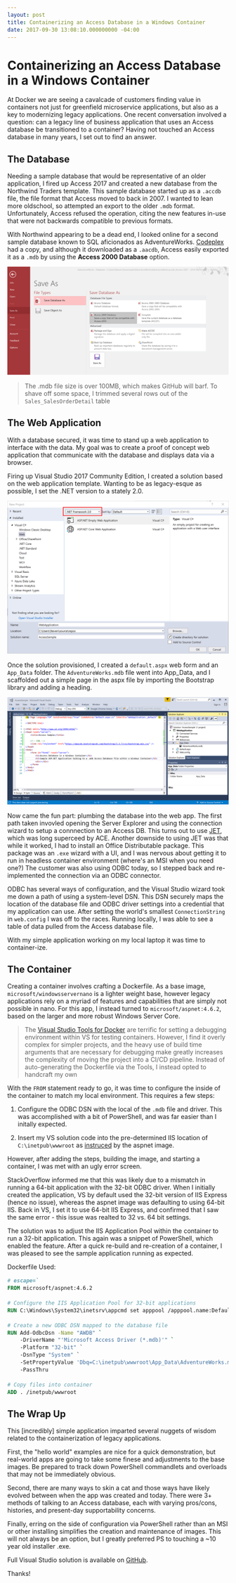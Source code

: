 ```yaml
---
layout: post
title: Containerizing an Access Database in a Windows Container
date: 2017-09-30 13:08:10.000000000 -04:00
---
```


# Containerizing an Access Database in a Windows Container

At Docker we are seeing a cavalcade of customers finding value in containers not just for greenfield microservice applications, but also as a key to modernizing legacy applications. One recent conversation involved a question: can a legacy line of business application that uses an Access database be transitioned to a container? Having not touched an Access database in many years, I set out to find an answer. 

## The Database

Needing a sample database that would be representative of an older application, I fired up Access 2017 and created a new database from the Northwind Traders template. This sample database started up as a `.accdb` file, the file format that Access moved to back in 2007. I wanted to lean more oldschool, so attempted an export to the older `.mdb` format. Unfortunately, Access refused the operation, citing the new features in-use that were not backwards compatible to previous formats.

With Northwind appearing to be a dead end, I looked online for a second sample database known to SQL aficionados as AdventureWorks. [Codeplex](https://adventureworksaccess.codeplex.com/) had a copy, and although it downloaded as a `.aacdb`, Access easily exported it as a `.mdb` by using the **Access 2000 Database** option.

![image](/content/images/2017/09/image001.png)

> The .mdb file size is over 100MB, which makes GitHub will barf. To shave off some space, I trimmed several rows out of the `Sales_SalesOrderDetail` table

## The Web Application

With a database secured, it was time to stand up a web application to interface with the data. My goal was to create a proof of concept web application that communicate with the database and displays data via a browser. 

Firing up Visual Studio 2017 Community Edition, I created a solution based on the web application template. Wanting to be as legacy-esque as possible, I set the .NET version to a stately 2.0.

![image](/content/images/2017/09/image002.png)

Once the solution provisioned, I created a `default.aspx` web form and an `App_Data` folder. The `AdventureWorks.mdb` file went into App_Data, and I scaffolded out a simple page in the aspx file by importing the Bootstrap library and adding a heading. 

![image](/content/images/2017/09/image003.png)

Now came the fun part: plumbing the database into the web app. The first path taken invovled opening the Server Explorer and using the connection wizard to setup a connnection to an Access DB. This turns out to use [JET](https://en.wikipedia.org/wiki/Microsoft_Jet_Database_Engine), which was long superceed by ACE. Another downside to using JET was that while it worked, I had to install an Office Distributable package. This package was an `.exe` wizard with a UI, and I was nervous about getting it to run in headless container environment (where's an MSI when you need one?) The customer was also using ODBC today, so I stepped back and re-implemented the connection via an ODBC connector. 

ODBC has several ways of configuration, and the Visual Studio wizard took me down a path of using a system-level DSN. This DSN securely maps the location of the database file and ODBC driver settings into a credential that my application can use. After setting the world's smallest `ConnectionString` in `web.config` I was off to the races. Running locally, I was able to see a table of data pulled from the Access database file.

With my simple application working on my local laptop it was time to container-ize.

## The Container

Creating a container involves crafting a Dockerfile. As a base image, `microsoft/windowsservernano` is a lighter weight base, however legacy applications rely on a myriad of features and capabilities that are simply not possible in nano. For this app, I instead turned to `microsoft/aspnet:4.6.2`, based on the larger and more robust Windows Server Core. 

> The [Visual Studio Tools for Docker](https://docs.microsoft.com/en-us/dotnet/core/docker/visual-studio-tools-for-docker) are terrific for setting a debugging environment within VS for testing containers. However, I find it overly complex for simpler projects, and the heavy use of build time arguments that are necessary for debugging make greatly increases the complexity of moving the project into a CI/CD pipeline. Instead of auto-generating the Dockerfile via the Tools, I instead opted to handcraft my own

With the `FROM` statement ready to go, it was time to configure the inside of the container to match my local environment. This requires a few steps:

1. Configure the ODBC DSN with the local of the `.mdb` file and driver. This was accomplished with a bit of PowerShell, and was far easier than I initally expected.

1. Insert my VS solution code into the pre-determined IIS location of `C:\inetpub\wwwroot` as [instruced](https://hub.docker.com/r/microsoft/aspnet/) by the aspnet image.

However, after adding the steps, building the image, and starting a container, I was met with an ugly error screen. 

StackOverflow informed me that this was likely due to a mismatch in running a 64-bit application with the 32-bit ODBC driver. When I initially created the application, VS by default used the 32-bit version of IIS Express (hence no issue), whereas the aspnet image was defaulting to using 64-bit IIS. Back in VS, I set it to use 64-bit IIS Express, and confirmed that I saw the same error - this issue was realted to 32 vs. 64 bit settings.

The solution was to adjust the IIS Application Pool within the container to run a 32-bit application. This again was a snippet of PowerShell, which enabled the feature. After a quick re-build and re-creation of a container, I was pleased to see the sample application running as expected.

Dockerfile Used:

```Dockerfile
# escape=`
FROM microsoft/aspnet:4.6.2

# Configure the IIS Application Pool for 32-bit applications
RUN C:\Windows\System32\inetsrv\appcmd set apppool /apppool.name:DefaultAppPool /enable32bitapponwin64:true;

# Create a new ODBC DSN mapped to the database file
RUN	Add-OdbcDsn -Name "AWDB" `
	-DriverName "'Microsoft Access Driver (*.mdb)'" `
	-Platform "32-bit" `
	-DsnType "System" `
	-SetPropertyValue 'Dbq=C:\inetpub\wwwroot\App_Data\AdventureWorks.mdb' `
	-PassThru

# Copy files into container
ADD . /inetpub/wwwroot
```

## The Wrap Up

This [incredibly] simple application imparted several nuggets of wisdom related to the containerization of legacy applications. 

First, the "hello world" examples are nice for a quick demonstration, but real-world apps are going to take some finese and adjustments to the base images. Be prepared to track down PowerShell commandlets and overloads that may not be immediately obvious.

Second, there are many ways to skin a cat and those ways have likely evolved between when the app was created and today. There were 3+ methods of talking to an Access database, each with varying pros/cons, histories, and present-day supportability concerns. 

Finally, erring on the side of configuration via PowerShell rather than an MSI or other installing simplifies the creation and maintenance of images. This will not always be an option, but I greatly preferred PS to touching a ~10 year old installer .exe.

Full Visual Studio solution is available on [GitHub](https://github.com/stevenfollis/accessdb-windows-container).

Thanks!